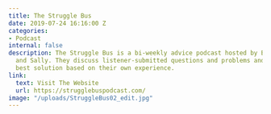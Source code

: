 ```yaml
---
title: The Struggle Bus
date: 2019-07-24 16:16:00 Z
categories:
- Podcast
internal: false
description: The Struggle Bus is a bi-weekly advice podcast hosted by BFFs Katharine
  and Sally. They discuss listener-submitted questions and problems and offer the
  best solution based on their own experience.
link:
  text: Visit The Website
  url: https://strugglebuspodcast.com/
image: "/uploads/StruggleBus02_edit.jpg"
---
```


